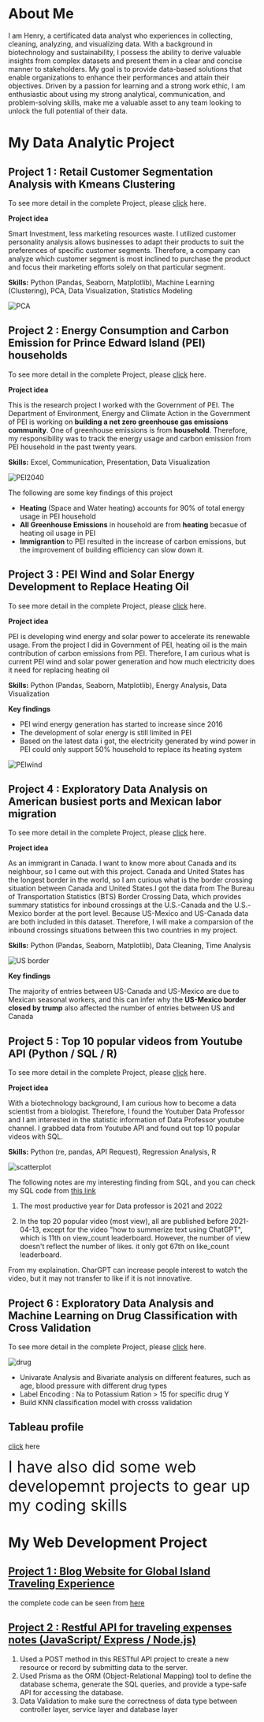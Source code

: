 # About Me
I am Henry, a certificated data analyst who experiences in collecting, cleaning, analyzing, and visualizing data. With a background in biotechnology and sustainability, I possess the ability to derive valuable insights from complex datasets and present them in a clear and concise manner to stakeholders. My goal is to provide data-based solutions that enable organizations to enhance their performances and attain their objectives.  Driven by a passion for learning and a strong work ethic, I am enthusiastic about using my strong analytical, communication, and problem-solving skills, make me a valuable asset to any team looking to unlock the full potential of their data.

# My Data Analytic Project

## Project 1 : Retail Customer Segmentation Analysis with Kmeans Clustering

To see more detail in the complete Project, please [click]([https://hackmd.io/@WY7WYsMqTwyJzJLs_SoHcQ/rkMAx2ME2](https://www.kaggle.com/code/hungenliao/retails-customer-segmentation-clustering)) here.

**Project idea**<br>

Smart Investment, less marketing resources waste. I utilized customer personality analysis allows businesses to adapt their products to suit the preferences of specific customer segments. Therefore, a company can analyze which customer segment is most inclined to purchase the product and focus their marketing efforts solely on that particular segment.

**Skills:** Python (Pandas, Seaborn, Matplotlib), Machine Learning (Clustering), PCA, Data Visualization, Statistics Modeling<br>

![PCA](pca.png)

## Project 2 : Energy Consumption and Carbon Emission for Prince Edward Island (PEI) households

To see more detail in the complete Project, please [click](https://hackmd.io/@WY7WYsMqTwyJzJLs_SoHcQ/rkMAx2ME2) here.


**Project idea**<br>

This is the research project I worked with the Government of PEI. The Department of Environment, Energy and Climate Action in the Government of PEI is working on **building a net zero greenhouse gas emissions community**. One of greenhouse emissions is from **household**. Therefore, my responsibility was to track the energy usage and carbon emission from PEI household in the past twenty years.

**Skills:** Excel, Communication, Presentation, Data Visualization<br>

![PEI2040](pei2040.jpg)

The following are some key findings of this project

* **Heating** (Space and Water heating) accounts for 90% of total energy usage in PEI household
* **All Greenhouse Emissions** in household are from **heating** becasue of heating oil usage in PEI
* **Immigrantion** to PEI resulted in the increase of carbon emissions, but the improvement of building efficiency can slow down it.


## Project 3 : PEI Wind and Solar Energy Development to Replace Heating Oil

To see more detail in the complete Project, please [click](https://github.com/Liao993/PEI_RenewableEnergy.git) here.

**Project idea**<br>

PEI is developing wind energy and solar power to accelerate its renewable usage. From the project I did in Government of PEI, heating oil is the main contribution of carbon emissions from PEI. Therefore, I am curious what is current PEI wind  and solar power generation and how much electricity does it need for replacing heating oil

**Skills:** Python (Pandas, Seaborn, Matplotlib), Energy Analysis, Data Visualization<br>

**Key findings**<br>

* PEI wind energy generation has started to increase since 2016 
* The development of solar energy is still limited in PEI
* Based on the latest data i got, the electricity generated by wind power in PEI could only support 50% household to replace its heating system


![PEIwind](wind.png)


## Project 4 : Exploratory Data Analysis on American busiest ports and Mexican labor migration

To see more detail in the complete Project, please [click](https://www.kaggle.com/code/hungenliao/american-busiest-ports-and-mexican-labor-migration) here.

**Project idea**<br>

As an immigrant in Canada. I want to know more about Canada and its neighbour, so I came out with this project. Canada and United States has the longest border in the world, so I am curious what is the border crossing situation between Canada and United States.I got the data from The Bureau of Transportation Statistics (BTS) Border Crossing Data, which provides summary statistics for inbound crossings at the U.S.-Canada and the U.S.-Mexico border at the port level. Because US-Mexico and US-Canada data are both included in this dataset. Therefore, I will make a comparsion of the inbound crossings situations between this two countries in  my project.

**Skills:** Python (Pandas, Seaborn, Matplotlib), Data Cleaning, Time Analysis<br>

![US border](border.png)

**Key findings**<br>

The majority of entries between US-Canada and US-Mexico are due to Mexican seasonal workers, and this can infer why the **US-Mexico border closed by trump** also affected the number of entries between US and Canada



## Project 5 : Top 10 popular videos from Youtube API (Python / SQL / R)

To see more detail in the complete Project, please [click](https://colab.research.google.com/drive/1LDEiJ6CFclnHoXzq6ZAfRWXEmyll_e-x?usp=sharing) here.


**Project idea**<br>

With a biotechnology background, I am curious how to become a data scientist from a biologist. Therefore, I found the Youtuber Data Professor and I am interested in the statistic information of Data Professor youtube channel. I grabbed data from Youtube API and found out top 10 popular videos with SQL.

**Skills:** Python (re, pandas, API Request), Regression Analysis, R<br>

![scatterplot](Scatterplot.png)

The following notes are my interesting finding from SQL, and you can check my SQL code from [this link](https://hackmd.io/@WY7WYsMqTwyJzJLs_SoHcQ/HkDmsoLNh)

1. The most productive year for Data professor is 2021 and 2022

2. In the top 20 popular video (most view), all are published before 2021-04-13, except for the video "how to summerize text using ChatGPT", which is 11th on view_count leaderboard. However, the number of view doesn't reflect the number of likes. it only got 67th on like_count leaderboard.

From my explaination. CharGPT can increase people interest to watch the video, but it may not transfer to like if it is not innovative.

## Project 6 : Exploratory Data Analysis and Machine Learning on Drug Classification with Cross Validation

To see more detail in the complete Project, please [click](https://www.kaggle.com/code/hungenliao/drugs-classification-eda-ml-knn-rf) here.

![drug](drug.png)

 - Univarate Analysis and Bivariate analysis on different features, such as age, blood pressure with different drug types
 - Label Encoding : Na to Potassium Ration > 15  for specific drug Y
 - Build KNN classification model with crosss validation

## Tableau profile
[click](https://public.tableau.com/app/profile/hungen.liao) here

<font size= 6>I have also did some web developemnt projects to gear up my coding skills</font>


# My Web Development Project
## [Project 1 : Blog Website for Global Island Traveling Experience](https://liao993.github.io/home.html)

the complete code can be seen from [here](https://github.com/Liao993/Liao993.github.io.git)


## [Project 2 : Restful API for traveling expenses notes (JavaScript/ Express / Node.js)](https://github.com/Liao993/travel-expense-restfulapi/tree/master)
1. Used a POST method in this RESTful API project to create a new resource or record by submitting data to the server.
2. Used Prisma as the ORM (Object-Relational Mapping) tool to define the database schema, generate the SQL queries, and provide a type-safe API for accessing the database.
3. Data Validation to make sure the correctness of data type between controller layer, service layer and database layer

